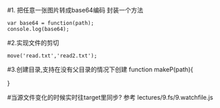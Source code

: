 #1. 把任意一张图片转成base64编码
封装一个方法

    var base64 = function(path);
    console.log(base64);
#2.实现文件的剪切

    move('read.txt','read2.txt');

#3.创建目录,支持在没有父目录的情况下创建 
function makeP(path){

}

#当源文件变化的时候实时往target里同步?
参考 lectures/9.fs/9.watchfile.js